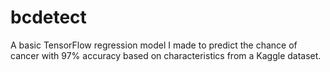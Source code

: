 # bcdetect

A basic TensorFlow regression model I made to predict the chance of cancer with 97% accuracy 
based on characteristics from a Kaggle dataset.
